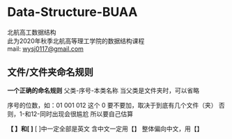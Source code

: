 # Data-Structure-BUAA

北航高工数据结构  
此为2020年秋季北航高等理工学院的数据结构课程  
mail: wysj0117@gmail.com

## 文件/文件夹命名规则

**一个正确的命名规则**
父类-序号-本类名称
当父类是文件夹时，可以省略

序号的位数，如：01 001 012
这个 0 要不要加，取决于到底有几个文件（夹）
否则，1-和12-同时出现会很尴尬
所以要自己估算

**【 】和[ ]**
[ ]中一定全部是英文
含中文一定用【】
整体偏向中文，用【】